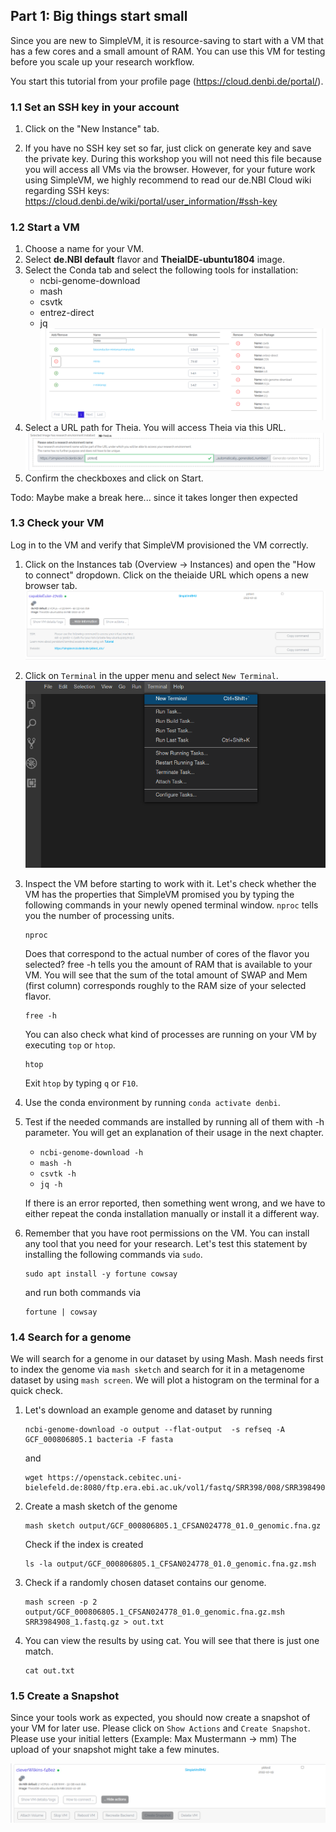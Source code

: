 ## Part 1: Big things start small

Since you are new to SimpleVM, it is resource-saving to start with a VM that
has a few cores and a small amount of RAM. You can use this VM for testing
before you scale up your research workflow.

You start this tutorial from your profile page (https://cloud.denbi.de/portal/).

### 1.1 Set an SSH key in your account

1. Click on the "New Instance" tab.

2. If you have no SSH key set so far, just click on generate key and save the
private key. During this workshop you will not need this file because 
you will access all VMs via the browser. However, for your future work using
SimpleVM, we highly recommend to read our de.NBI Cloud wiki regarding
SSH keys: https://cloud.denbi.de/wiki/portal/user_information/#ssh-key

### 1.2 Start a VM

1. Choose a name for your VM.
2. Select **de.NBI default** flavor and **TheiaIDE-ubuntu1804** image.
3. Select the Conda tab and select the following tools for installation: 
   * ncbi-genome-download
   * mash
   * csvtk
   * entrez-direct
   * jq
   ![](figures/bioconda.png)
4. Select a URL path for Theia. You will access Theia via this URL.
   ![](figures/researchenvironment_url.png)
5. Confirm the checkboxes and click on Start.

Todo: Maybe make a break here... since it takes longer then expected

### 1.3 Check your VM

Log in to the VM and verify that SimpleVM provisioned the VM correctly.

1. Click on the Instances tab (Overview -> Instances) and open the "How to connect"
   dropdown. Click on the theiaide URL which opens a new browser tab.
   ![](figures/howtoconnect.png)
2. Click on `Terminal` in the upper menu and select `New Terminal`.
   ![](figures/terminal.png)
3. Inspect the VM before starting to work with it. Let's check whether the VM
   has the properties that SimpleVM promised you by typing the following commands
   in your newly opened terminal window.
   `nproc` tells you the number of processing units.
   ```
   nproc
   ```
   Does that correspond to the actual number of cores of the flavor you selected?
   free -h tells you the amount of RAM that is available to your VM. You will see
   that the sum of the total amount of SWAP and Mem (first column) corresponds 
   roughly to the RAM size of your selected flavor.
   ```
   free -h
   ```
   You can also check what kind of processes are running on your VM by executing `top`
   or `htop`.
   ```
   htop
   ```
   Exit `htop` by typing `q` or `F10`.

4. Use the conda environment by running `conda activate denbi`.

5. Test if the needed commands are installed by running all of them with -h parameter.
   You will get an explanation of their usage in the next chapter.

   * `ncbi-genome-download -h`
   * `mash -h`
   * `csvtk -h`
   * `jq -h`
   
   If there is an error reported, then something went wrong, and we have to either
   repeat the conda installation manually or install it a different way.

6. Remember that you have root permissions on the VM. You can install any
   tool that you need for your research.
   Let's test this statement by installing the following commands via `sudo`.
   ```
   sudo apt install -y fortune cowsay
   ```
   and run both commands via
   ```
   fortune | cowsay
   ```

### 1.4 Search for a genome 

We will search for a genome in our dataset by using Mash. Mash needs first
to index the genome via `mash sketch` and search for it in a metagenome dataset by using `mash screen`.
We will plot a histogram on the terminal for a quick check.

1. Let's download an example genome and dataset by running
   ```
   ncbi-genome-download -o output --flat-output  -s refseq -A GCF_000806805.1 bacteria -F fasta
   ```
   and
   ```
   wget https://openstack.cebitec.uni-bielefeld.de:8080/ftp.era.ebi.ac.uk/vol1/fastq/SRR398/008/SRR3984908/SRR3984908_1.fastq.gz
   ```

2. Create a mash sketch of the genome
   ```
   mash sketch output/GCF_000806805.1_CFSAN024778_01.0_genomic.fna.gz
   ```
   Check if the index is created
   ```
   ls -la output/GCF_000806805.1_CFSAN024778_01.0_genomic.fna.gz.msh
   ```

3. Check if a randomly chosen dataset contains our genome.  
   ```
   mash screen -p 2 output/GCF_000806805.1_CFSAN024778_01.0_genomic.fna.gz.msh SRR3984908_1.fastq.gz > out.txt
   ```

4. You can view the results by using cat. You will see that there is just one match.
   ```
   cat out.txt
   ```

### 1.5 Create a Snapshot

Since your tools work as expected, you should now create a snapshot of your
VM for later use. Please click on `Show Actions` and `Create Snapshot`.
Please use your initial letters (Example: Max Mustermann -> mm)
The upload of your snapshot might take a few minutes.

![](figures/snapshot.png)
